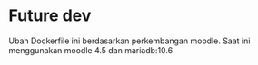 # Future dev
Ubah Dockerfile ini berdasarkan perkembangan moodle. Saat ini menggunakan moodle 4.5 dan mariadb:10.6